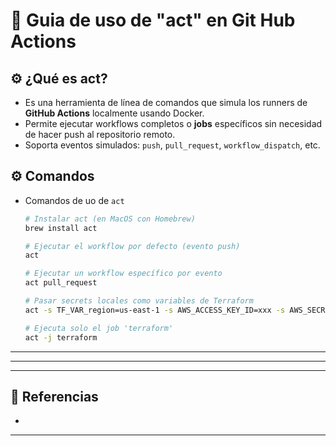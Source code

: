 # 🧪 Guia de uso de "act" en Git Hub Actions

## ⚙️ ¿Qué es act?
- Es una herramienta de línea de comandos que simula los runners de **GitHub Actions** localmente usando Docker.
- Permite ejecutar workflows completos o **jobs** específicos sin necesidad de hacer push al repositorio remoto.
- Soporta eventos simulados: `push`, `pull_request`, `workflow_dispatch`, etc.

## ⚙️ Comandos
- Comandos de uo de `act`
    ```bash
    # Instalar act (en MacOS con Homebrew)
    brew install act
    ```

    ```bash
    # Ejecutar el workflow por defecto (evento push)
    act
    ```

    ```bash
    # Ejecutar un workflow específico por evento
    act pull_request
    ```

    ```bash
   # Pasar secrets locales como variables de Terraform
   act -s TF_VAR_region=us-east-1 -s AWS_ACCESS_KEY_ID=xxx -s AWS_SECRET_ACCESS_KEY=xxx
    ```

    ```bash
    # Ejecuta solo el job 'terraform'
    act -j terraform
    ```

---


---


---

## 🔗 Referencias
- []()

---